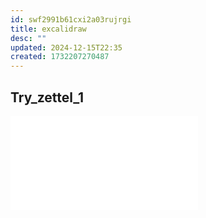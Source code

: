 ```yaml
---
id: swf2991b61cxi2a03rujrgi
title: excalidraw
desc: ""
updated: 2024-12-15T22:35
created: 1732207270487
---
```

## Try_zettel_1
![Try_zettel_1.md](Excalidraw/Try_zettel_1.md)


